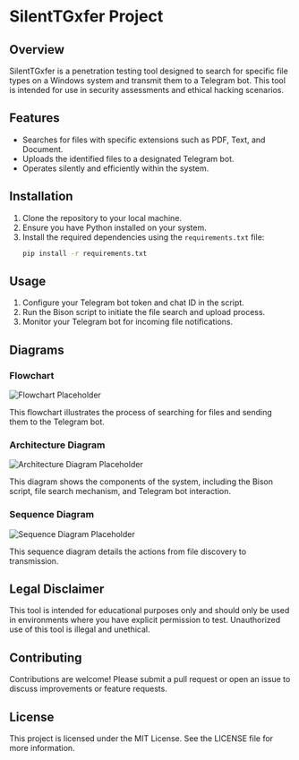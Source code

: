 # SilentTGxfer Project

## Overview
SilentTGxfer is a penetration testing tool designed to search for specific file types on a Windows system and transmit them to a Telegram bot. This tool is intended for use in security assessments and ethical hacking scenarios.

## Features
- Searches for files with specific extensions such as PDF, Text, and Document.
- Uploads the identified files to a designated Telegram bot.
- Operates silently and efficiently within the system.

## Installation
1. Clone the repository to your local machine.
2. Ensure you have Python installed on your system.
3. Install the required dependencies using the `requirements.txt` file:
   ```bash
   pip install -r requirements.txt
   ```

## Usage
1. Configure your Telegram bot token and chat ID in the script.
2. Run the Bison script to initiate the file search and upload process.
3. Monitor your Telegram bot for incoming file notifications.

## Diagrams

### Flowchart
![Flowchart Placeholder](path/to/flowchart.png)

This flowchart illustrates the process of searching for files and sending them to the Telegram bot.

### Architecture Diagram
![Architecture Diagram Placeholder](path/to/architecture-diagram.png)

This diagram shows the components of the system, including the Bison script, file search mechanism, and Telegram bot interaction.

### Sequence Diagram
![Sequence Diagram Placeholder](path/to/sequence-diagram.png)

This sequence diagram details the actions from file discovery to transmission.

## Legal Disclaimer
This tool is intended for educational purposes only and should only be used in environments where you have explicit permission to test. Unauthorized use of this tool is illegal and unethical.

## Contributing
Contributions are welcome! Please submit a pull request or open an issue to discuss improvements or feature requests.

## License
This project is licensed under the MIT License. See the LICENSE file for more information.

